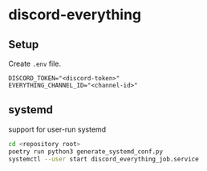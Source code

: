 # discord-everything

## Setup

Create `.env` file.

```.env
DISCORD_TOKEN="<discord-token>"
EVERYTHING_CHANNEL_ID="<channel-id>"
```

## systemd

support for user-run systemd

```sh
cd <repository root>
poetry run python3 generate_systemd_conf.py
systemctl --user start discord_everything_job.service
```
